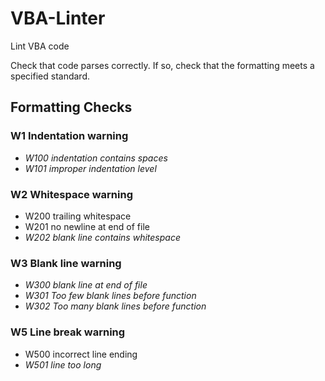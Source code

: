 # VBA-Linter
Lint VBA code

Check that code parses correctly. If so, check that the formatting meets a specified standard.

## Formatting Checks

### W1 Indentation warning
* _W100 indentation contains spaces_
* _W101 improper indentation level_

### W2 Whitespace warning
* W200 trailing whitespace
* W201 no newline at end of file
* _W202 blank line contains whitespace_

### W3 Blank line warning
* _W300 blank line at end of file_
* _W301 Too few blank lines before function_
* _W302 Too many blank lines before function_

### W5 Line break warning
* W500 incorrect line ending
* _W501 line too long_
